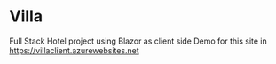 # Villa
Full Stack Hotel project 
using Blazor as client side 
Demo for this site in https://villaclient.azurewebsites.net
